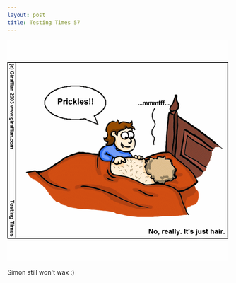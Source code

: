 ```yaml
---
layout: post
title: Testing Times 57
---
```

<img src="/images/tt0057.png">

Simon still won't wax :) 